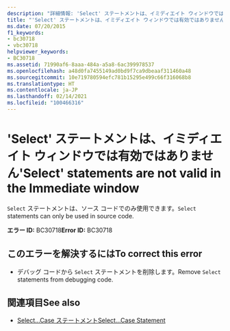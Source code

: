 ```yaml
---
description: "詳細情報: 'Select' ステートメントは、イミディエイト ウィンドウでは有効ではありません"
title: "'Select' ステートメントは、イミディエイト ウィンドウでは有効ではありません"
ms.date: 07/20/2015
f1_keywords:
- bc30718
- vbc30718
helpviewer_keywords:
- BC30718
ms.assetid: 71990af6-8aaa-484a-a5a8-6ac399978537
ms.openlocfilehash: a48d0fa7455149ad0bd9f7ca9dbeaaf311460a48
ms.sourcegitcommit: 10e719780594efc781b15295e499c66f316068b8
ms.translationtype: HT
ms.contentlocale: ja-JP
ms.lasthandoff: 02/14/2021
ms.locfileid: "100466316"
---
```

# <a name="select-statements-are-not-valid-in-the-immediate-window"></a><span data-ttu-id="0ccdf-103">'Select' ステートメントは、イミディエイト ウィンドウでは有効ではありません</span><span class="sxs-lookup"><span data-stu-id="0ccdf-103">'Select' statements are not valid in the Immediate window</span></span>

<span data-ttu-id="0ccdf-104">`Select` ステートメントは、ソース コードでのみ使用できます。</span><span class="sxs-lookup"><span data-stu-id="0ccdf-104">`Select` statements can only be used in source code.</span></span>  
  
 <span data-ttu-id="0ccdf-105">**エラー ID:** BC30718</span><span class="sxs-lookup"><span data-stu-id="0ccdf-105">**Error ID:** BC30718</span></span>  
  
## <a name="to-correct-this-error"></a><span data-ttu-id="0ccdf-106">このエラーを解決するには</span><span class="sxs-lookup"><span data-stu-id="0ccdf-106">To correct this error</span></span>  
  
- <span data-ttu-id="0ccdf-107">デバッグ コードから `Select` ステートメントを削除します。</span><span class="sxs-lookup"><span data-stu-id="0ccdf-107">Remove `Select` statements from debugging code.</span></span>  
  
## <a name="see-also"></a><span data-ttu-id="0ccdf-108">関連項目</span><span class="sxs-lookup"><span data-stu-id="0ccdf-108">See also</span></span>

- [<span data-ttu-id="0ccdf-109">Select...Case ステートメント</span><span class="sxs-lookup"><span data-stu-id="0ccdf-109">Select...Case Statement</span></span>](../language-reference/statements/select-case-statement.md)
